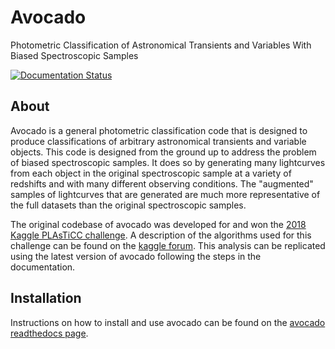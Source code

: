 # Avocado

Photometric Classification of Astronomical Transients and Variables With Biased
Spectroscopic Samples

[![Documentation Status](https://readthedocs.org/projects/avocado-classifier/badge/?version=latest)](https://avocado-classifier.readthedocs.io/en/latest/?badge=latest)

## About

Avocado is a general photometric classification code that is designed to
produce classifications of arbitrary astronomical transients and variable
objects. This code is designed from the ground up to address the problem of
biased spectroscopic samples. It does so by generating many lightcurves from
each object in the original spectroscopic sample at a variety of redshifts and
with many different observing conditions. The "augmented" samples of
lightcurves that are generated are much more representative of the full
datasets than the original spectroscopic samples.

The original codebase of avocado was developed for and won the
[2018 Kaggle PLAsTiCC challenge](https://kaggle.com/c/PLAsTiCC-2018). A 
description of the algorithms used for this challenge can be found on the
[kaggle forum](https://www.kaggle.com/c/PLAsTiCC-2018/discussion/75033). This
analysis can be replicated using the latest version of avocado following the
steps in the documentation.

## Installation

Instructions on how to install and use avocado can be found on the [avocado
readthedocs page](https://avocado-classifier.readthedocs.io/en/latest/).
